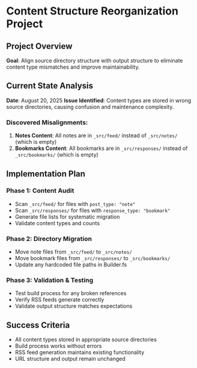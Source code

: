 # Content Structure Reorganization Project

## Project Overview
**Goal**: Align source directory structure with output structure to eliminate content type mismatches and improve maintainability.

## Current State Analysis
**Date**: August 20, 2025
**Issue Identified**: Content types are stored in wrong source directories, causing confusion and maintenance complexity.

### Discovered Misalignments:
1. **Notes Content**: All notes are in `_src/feed/` instead of `_src/notes/` (which is empty)
2. **Bookmarks Content**: All bookmarks are in `_src/responses/` instead of `_src/bookmarks/` (which is empty)

## Implementation Plan

### Phase 1: Content Audit
- Scan `_src/feed/` for files with `post_type: "note"`
- Scan `_src/responses/` for files with `response_type: "bookmark"`
- Generate file lists for systematic migration
- Validate content types and counts

### Phase 2: Directory Migration
- Move note files from `_src/feed/` to `_src/notes/`
- Move bookmark files from `_src/responses/` to `_src/bookmarks/`
- Update any hardcoded file paths in Builder.fs

### Phase 3: Validation & Testing
- Test build process for any broken references
- Verify RSS feeds generate correctly
- Validate output structure matches expectations

## Success Criteria
- All content types stored in appropriate source directories
- Build process works without errors
- RSS feed generation maintains existing functionality
- URL structure and output remain unchanged
